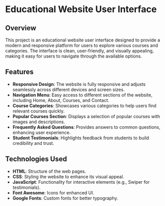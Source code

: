 # Educational Website User Interface

## Overview

This project is an educational website user interface designed to provide a modern and responsive platform for users to explore various courses and categories. The interface is clean, user-friendly, and visually appealing, making it easy for users to navigate through the available options.

## Features

- **Responsive Design**: The website is fully responsive and adjusts seamlessly across different devices and screen sizes.
- **Navigation Menu**: Easy access to different sections of the website, including Home, About, Courses, and Contact.
- **Course Categories**: Showcases various categories to help users find relevant courses quickly.
- **Popular Courses Section**: Displays a selection of popular courses with images and descriptions.
- **Frequently Asked Questions**: Provides answers to common questions, enhancing user experience.
- **Student Testimonials**: Highlights feedback from students to build credibility and trust.

## Technologies Used

- **HTML**: Structure of the web pages.
- **CSS**: Styling the website to enhance its visual appeal.
- **JavaScript**: Functionality for interactive elements (e.g., Swiper for testimonials).
- **Font Awesome**: Icons for enhanced UI.
- **Google Fonts**: Custom fonts for better typography.
